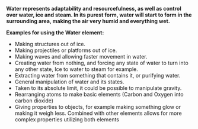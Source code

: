 **Water represents adaptability and resourcefulness, as well as control over water, ice and steam.
In its purest form, water will start to form in the surrounding area, making the air very humid and everything wet.**

**Examples for using the Water element:**  
- Making structures out of ice.  
- Making projectiles or platforms out of ice.  
- Making waves and allowing faster movement in water.  
- Creating water from nothing, and forcing any state of water to turn into any other state, Ice to water to steam for example.  
- Extracting water from something that contains it, or purifying water.  
- General manipulation of water and its states.  
- Taken to its absolute limit, it could be possible to manipulate gravity.  
- Rearranging atoms to make basic elements (Carbon and Oxygen into carbon dioxide)
- Giving properties to objects, for example making something glow or making it weigh less. Combined with other elements allows for more complex properties utilizing both elements